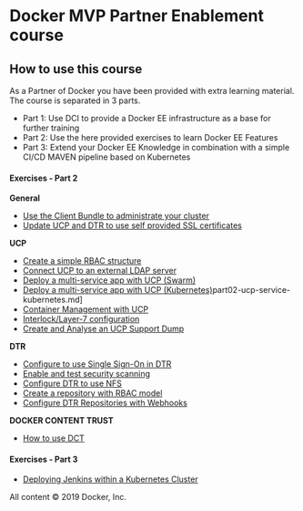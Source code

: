 # Docker MVP Partner Enablement course

## How to use this course

As a Partner of Docker you have been provided with extra learning material. The course is separated in 3 parts.
 - Part 1: Use DCI to provide a Docker EE infrastructure as a base for further training
 - Part 2: Use the here provided exercises to learn Docker EE Features
 - Part 3: Extend your Docker EE Knowledge in combination with a simple CI/CD MAVEN pipeline based on Kubernetes

#### Exercises - Part 2 

**General**

- [Use the Client Bundle to administrate your cluster](https://github.com/stefantrimborn/workshop-pe/blob/master/exercises/part02-ucp-clientbundle.md)
- [Update UCP and DTR to use self provided SSL certificates](https://github.com/stefantrimborn/workshop-pe/blob/master/exercises/part02-general-ssl-certificates.md)

**UCP**

- [Create a simple RBAC structure](https://github.com/stefantrimborn/workshop-pe/blob/master/exercises/part02-ucp-rbac-structure.md)
- [Connect UCP to an external LDAP server](https://github.com/stefantrimborn/workshop-pe/blob/master/exercises/part02-ucp-ldap.md)
- [Deploy a multi-service app with UCP (Swarm)](https://github.com/stefantrimborn/workshop-pe/blob/master/exercises/part02-ucp-service-swarm.md)
- [Deploy a multi-service app with UCP (Kubernetes)](https://github.com/stefantrimborn/workshop-pe/blob/master/exercises/)part02-ucp-service-kubernetes.md]
- [Container Management with UCP](https://github.com/stefantrimborn/workshop-pe/blob/master/exercises/part02-ucp-container-management.md)
- [Interlock/Layer-7 configuration](https://github.com/stefantrimborn/workshop-pe/blob/master/exercises/part02-ucp-service-interlock.md)
- [Create and Analyse an UCP Support Dump](https://github.com/stefantrimborn/workshop-pe/blob/master/exercises/part02-ucp-support-dump.md)


**DTR**

- [Configure to use Single Sign-On in DTR](https://github.com/stefantrimborn/workshop-pe/blob/master/exercises/part02-dtr-sso.md)
- [Enable and test security scanning](https://github.com/stefantrimborn/workshop-pe/blob/master/exercises/part02-dtr-security-scanning.md)
- [Configure DTR to use NFS](https://github.com/stefantrimborn/workshop-pe/blob/master/exercises/part02-dtr-nfs.md)
- [Create a repository with RBAC model](https://github.com/stefantrimborn/workshop-pe/blob/master/exercises/part02-dtr-repository-rbac.md)
- [Configure DTR Repositories with Webhooks](https://github.com/stefantrimborn/workshop-pe/blob/master/exercises/part02-dtr-webhook.md)

**DOCKER CONTENT TRUST**

- [How to use DCT](https://github.com/stefantrimborn/workshop-pe/blob/master/exercises/part02-general-dct.md)


#### Exercises - Part 3


- [Deploying Jenkins within a Kubernetes Cluster](https://github.com/stefantrimborn/workshop-pe/blob/master/exercises/part03-kubernetes-Jenkins.md)




All content &copy; 2019 Docker, Inc.
